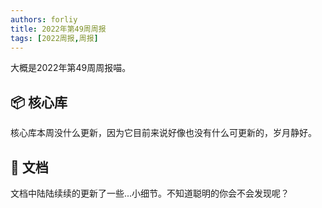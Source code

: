 ```yaml
---
authors: forliy
title: 2022年第49周周报
tags: [2022周报,周报]
---
```



大概是2022年第49周周报喵。

<!--truncate-->


## 📦 核心库

核心库本周没什么更新，因为它目前来说好像也没有什么可更新的，岁月静好。


## 📕 文档

文档中陆陆续续的更新了一些...小细节。不知道聪明的你会不会发现呢？
